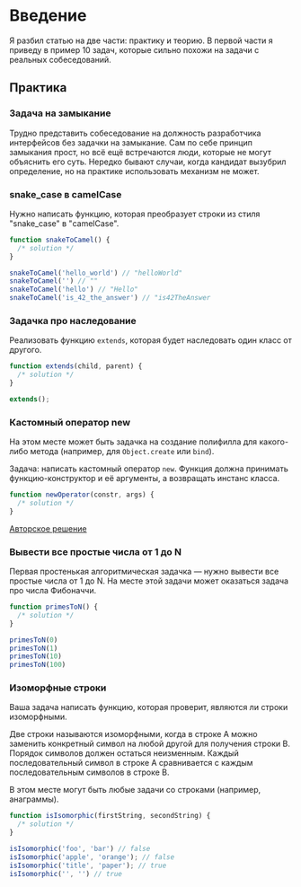 # Введение

Я разбил статью на две части: практику и теорию. В первой части я приведу в пример 10 задач, которые сильно похожи на задачи с реальных собеседований.

## Практика

### Задача на замыкание

Трудно представить собеседование на должность разработчика интерфейсов без задачки на замыкание. Сам по себе принцип замыкания прост, но всё ещё встречаются люди, которые не могут объяснить его суть. Нередко бывают случаи, когда кандидат вызубрил определение, но на практике использовать механизм не может.

### snake_case в camelCase

Нужно написать функцию, которая преобразует строки из стиля "snake_case" в "camelCase".

```javascript
function snakeToCamel() {
  /* solution */
}

snakeToCamel('hello_world') // "helloWorld"
snakeToCamel('') // ""
snakeToCamel('hello') // "Hello"
snakeToCamel('is_42_the_answer') // "is42TheAnswer
```

### Задачка про наследование

Реализовать функцию `extends`, которая будет наследовать один класс от другого.

```javascript
function extends(child, parent) {
  /* solution */
}

extends();
```

### Кастомный оператор new

На этом месте может быть задачка на создание полифилла для какого-либо метода (например, для `Object.create` или `bind`).

Задача: написать кастомный оператор `new`. Функция должна принимать функцию-конструктор и её аргументы, а возвращать инстанс класса.

```javascript
function newOperator(constr, args) {
  /* solution */
}
```

[Авторское решение](https://gist.github.com/batogov/74fbf8db6c98bd971526292ce8379610)

### Вывести все простые числа от 1 до N

Первая простенькая алгоритмическая задачка — нужно вывести все простые числа от 1 до N. На месте этой задачи может оказаться задача про числа Фибоначчи.

```javascript
function primesToN() {
  /* solution */
}

primesToN(0)
primesToN(1)
primesToN(10)
primesToN(100)
```

### Изоморфные строки

Ваша задача написать функцию, которая проверит, являются ли строки изоморфными.

Две строки называются изоморфными, когда в строке A можно заменить конкретный символ на любой другой для получения строки B. Порядок символов должен остаться неизменным. Каждый последовательный символ в строке A сравнивается с каждым последовательным символов в строке B.

В этом месте могут быть любые задачи со строками (например, анаграммы).

```javascript
function isIsomorphic(firstString, secondString) {
  /* solution */
}

isIsomorphic('foo', 'bar') // false
isIsomorphic('apple', 'orange'); // false
isIsomorphic('title', 'paper'); // true
isIsomorphic('', '') // true
```
